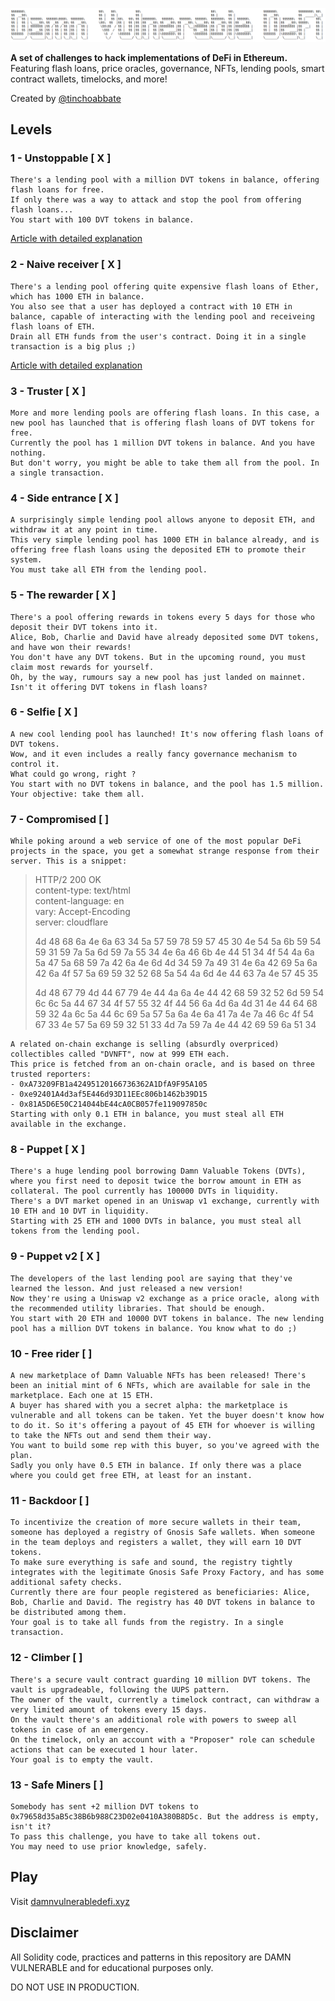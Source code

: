 ![](cover.png)

**A set of challenges to hack implementations of DeFi in Ethereum.**
Featuring flash loans, price oracles, governance, NFTs, lending pools, smart contract wallets, timelocks, and more!

Created by [@tinchoabbate](https://twitter.com/tinchoabbate)

## Levels

### **1 - Unstoppable [ X ]**

    There's a lending pool with a million DVT tokens in balance, offering flash loans for free.
    If only there was a way to attack and stop the pool from offering flash loans...
    You start with 100 DVT tokens in balance.

[Article with detailed explanation](https://medium.com/@juanxaviervalverde/damn-vulnerable-defi-unstoppable-level-1-solution-a1a31a632996)

### **2 - Naive receiver [ X ]**

    There's a lending pool offering quite expensive flash loans of Ether, which has 1000 ETH in balance.
    You also see that a user has deployed a contract with 10 ETH in balance, capable of interacting with the lending pool and receiveing flash loans of ETH.
    Drain all ETH funds from the user's contract. Doing it in a single transaction is a big plus ;)

[Article with detailed explanation](https://medium.com/@juanxaviervalverde/damn-vulnerable-defi-naive-receiver-level-2-solution-17d6a4763c7b)

### **3 - Truster [ X ]**

    More and more lending pools are offering flash loans. In this case, a new pool has launched that is offering flash loans of DVT tokens for free.
    Currently the pool has 1 million DVT tokens in balance. And you have nothing.
    But don't worry, you might be able to take them all from the pool. In a single transaction.

### **4 - Side entrance [ X ]**

    A surprisingly simple lending pool allows anyone to deposit ETH, and withdraw it at any point in time.
    This very simple lending pool has 1000 ETH in balance already, and is offering free flash loans using the deposited ETH to promote their system.
    You must take all ETH from the lending pool.

### **5 - The rewarder [ X ]**

    There's a pool offering rewards in tokens every 5 days for those who deposit their DVT tokens into it.
    Alice, Bob, Charlie and David have already deposited some DVT tokens, and have won their rewards!
    You don't have any DVT tokens. But in the upcoming round, you must claim most rewards for yourself.
    Oh, by the way, rumours say a new pool has just landed on mainnet. Isn't it offering DVT tokens in flash loans?

### **6 - Selfie [ X ]**

    A new cool lending pool has launched! It's now offering flash loans of DVT tokens.
    Wow, and it even includes a really fancy governance mechanism to control it.
    What could go wrong, right ?
    You start with no DVT tokens in balance, and the pool has 1.5 million. Your objective: take them all.

### **7 - Compromised [ ]**

    While poking around a web service of one of the most popular DeFi projects in the space, you get a somewhat strange response from their server. This is a snippet:

> HTTP/2 200 OK  
> content-type: text/html  
> content-language: en  
> vary: Accept-Encoding  
> server: cloudflare
>
> 4d 48 68 6a 4e 6a 63 34 5a 57 59 78 59 57 45 30 4e 54 5a 6b 59 54 59 31 59 7a 5a 6d 59 7a 55 34 4e 6a 46 6b 4e 44 51 34 4f 54 4a 6a 5a 47 5a 68 59 7a 42 6a 4e 6d 4d 34 59 7a 49 31 4e 6a 42 69 5a 6a 42 6a 4f 57 5a 69 59 32 52 68 5a 54 4a 6d 4e 44 63 7a 4e 57 45 35
>
> 4d 48 67 79 4d 44 67 79 4e 44 4a 6a 4e 44 42 68 59 32 52 6d 59 54 6c 6c 5a 44 67 34 4f 57 55 32 4f 44 56 6a 4d 6a 4d 31 4e 44 64 68 59 32 4a 6c 5a 44 6c 69 5a 57 5a 6a 4e 6a 41 7a 4e 7a 46 6c 4f 54 67 33 4e 57 5a 69 59 32 51 33 4d 7a 59 7a 4e 44 42 69 59 6a 51 34

    A related on-chain exchange is selling (absurdly overpriced) collectibles called "DVNFT", now at 999 ETH each.
    This price is fetched from an on-chain oracle, and is based on three trusted reporters:
    - 0xA73209FB1a42495120166736362A1DfA9F95A105
    - 0xe92401A4d3af5E446d93D11EEc806b1462b39D15
    - 0x81A5D6E50C214044bE44cA0CB057fe119097850c
    Starting with only 0.1 ETH in balance, you must steal all ETH available in the exchange.

### **8 - Puppet [ X ]**

    There's a huge lending pool borrowing Damn Valuable Tokens (DVTs), where you first need to deposit twice the borrow amount in ETH as collateral. The pool currently has 100000 DVTs in liquidity.
    There's a DVT market opened in an Uniswap v1 exchange, currently with 10 ETH and 10 DVT in liquidity.
    Starting with 25 ETH and 1000 DVTs in balance, you must steal all tokens from the lending pool.

### **9 - Puppet v2 [ X ]**

    The developers of the last lending pool are saying that they've learned the lesson. And just released a new version!
    Now they're using a Uniswap v2 exchange as a price oracle, along with the recommended utility libraries. That should be enough.
    You start with 20 ETH and 10000 DVT tokens in balance. The new lending pool has a million DVT tokens in balance. You know what to do ;)

### **10 - Free rider [ ]**

    A new marketplace of Damn Valuable NFTs has been released! There's been an initial mint of 6 NFTs, which are available for sale in the marketplace. Each one at 15 ETH.
    A buyer has shared with you a secret alpha: the marketplace is vulnerable and all tokens can be taken. Yet the buyer doesn't know how to do it. So it's offering a payout of 45 ETH for whoever is willing to take the NFTs out and send them their way.
    You want to build some rep with this buyer, so you've agreed with the plan.
    Sadly you only have 0.5 ETH in balance. If only there was a place where you could get free ETH, at least for an instant.

### **11 - Backdoor [ ]**

    To incentivize the creation of more secure wallets in their team, someone has deployed a registry of Gnosis Safe wallets. When someone in the team deploys and registers a wallet, they will earn 10 DVT tokens.
    To make sure everything is safe and sound, the registry tightly integrates with the legitimate Gnosis Safe Proxy Factory, and has some additional safety checks.
    Currently there are four people registered as beneficiaries: Alice, Bob, Charlie and David. The registry has 40 DVT tokens in balance to be distributed among them.
    Your goal is to take all funds from the registry. In a single transaction.

### **12 - Climber [ ]**

    There's a secure vault contract guarding 10 million DVT tokens. The vault is upgradeable, following the UUPS pattern.
    The owner of the vault, currently a timelock contract, can withdraw a very limited amount of tokens every 15 days.
    On the vault there's an additional role with powers to sweep all tokens in case of an emergency.
    On the timelock, only an account with a "Proposer" role can schedule actions that can be executed 1 hour later.
    Your goal is to empty the vault.

### **13 - Safe Miners [ ]**

    Somebody has sent +2 million DVT tokens to 0x79658d35aB5c38B6b988C23D02e0410A380B8D5c. But the address is empty, isn't it?
    To pass this challenge, you have to take all tokens out.
    You may need to use prior knowledge, safely.

## Play

Visit [damnvulnerabledefi.xyz](https://damnvulnerabledefi.xyz)

## Disclaimer

All Solidity code, practices and patterns in this repository are DAMN VULNERABLE and for educational purposes only.

DO NOT USE IN PRODUCTION.
